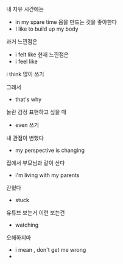 

내 자유 시간에는 
- in my spare time 
몸을 만드는 것을 좋아한다 
- I like to build up my body

과거 느낀점은
- i felt like
현재 느낀점은 
- i feel like 

i think 많이 쓰기 

그래서
- that's why 

놀란 감정 표현하고 싶을 때
- even 쓰기 

내 관점이 변했다
- my perspective is changing

집에서 부모님과 같이 산다
- i'm living with my parents 

갇혔다
- stuck

유튜브 보는거 이런 보는건 
- watching

오해하지마 
-  i mean , don't get me wrong 
- 